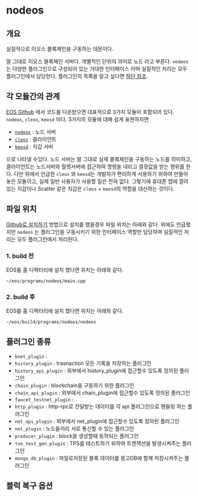 # nodeos

## 개요

실질적으로 이오스 블록체인을 구동하는 데몬이다.

말 그대로 이오스 블록체인 서버다. 개별적인 단위의 의미로 노드 라고 부른다.  `nodeos`는 다양한 플러그인으로 구성되어 있는 거대한 인터페이스 이며 실질적인 처리는 모두 플러그인에서 담당한다. 플러그인의 목록을 알고 싶다면 [하단 참조](nodeos.md#undefined-3).







## 각 모듈간의 관계

[EOS Github](https://github.com/EOSIO/eos) 에서 코드를 다운받으면 대표적으로 3가지 모듈이 포함되어 있다. `nodeos`, `cleos`, `keosd` 이다. 3가지의 모듈에 대해 쉽게 표현하자면

* [`nodeos`](nodeos.md) : 노드 서버
* [`cleos`](../c/cleos.md) : 클라이언트
* [`keosd`](../k/keosd.md) : 지갑 서버

으로 나타낼 수있다. 노드 서버는 말 그대로 실제 블록체인을 구동하는 노드를 의미하고, 클라이언트는 노드서버와 월렛서버에 접근하여 명령을 내리고 결괏값을 받는 행위를 한다. 다만 위에서 언급한 `cleos` 와 `keosd`는 개발자가 편리하게 사용하기 위하여 만들어놓은 모듈이고, 실제 일반 사용자가 사용할 일은 전혀 없다. 그렇기에 휴대폰 앱에 깔려있는 지갑이나 Scatter 같은 지갑은  `cleos` + `keosd`의 역할을 대신하는 것이다. 

## 파일 위치

[Github로 설치하기](../../tutorial/eos-install/github.md) 방법으로 설치를 했을경우 파일 위치는 아래와 같다. 위에도 언급했지만 `nodeos` 는 플러그인을 구동시키기 위한 인터페이스 역할만 담당하며 실질적인 처리는 모두 플러그인에서 처리한다.

### 1. build 전

EOS를 홈 디렉터리에 설치 했다면 위치는 아래와 같다.

```text
~/eos/programs/nodeos/main.cpp
```

### 2. build 후

EOS를 홈 디렉터리에 설치 했다면 위치는 아래와 같다.

```text
~/eos/build/programs/nodeos/nodeos
```

## 플러그인 종류

* `bnet_plugin` : 
* `history_plugin` : trasnaction 모든 기록을 저장하는 플러그인
* `history_api_plugin` : 외부에서 history\_plugin에 접근할수 있도록 정의된 플러그인
* `chain_plugin` : blockchain을 구동하기 위한 플러그인
* `chain_api_plugin` : 외부에서 chain\_plugin에 접근할수 있도록 정의된 플러그인
* `faucet_testnet_plugin` : 
* `http_plugin` : http-rpc로 전달받는 데이터를 각 api 플러그인으로 핸들링 하는 플러그인
* `net_api_plugin` : 외부에서 net\_plugin에 접근할수 있도록 정의된 플러그인
* `net_plugin` : 노드들끼리 서로 통신할 수 있는 플러그인
* `producer_plugin` : block을 생성할때 동작되는 플러그인
* `txn_test_gen_plugin` : TPS를 테스트하기 위하여 트랜잭션을 발생시켜주는 플러그인
* `mongo_db_plugin` : 파일로저장된 블록 데이터를 몽고DB에 함께 저장시켜주는 플러그인

## 블럭 복구 옵션

